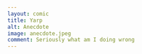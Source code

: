 ```yaml
---
layout: comic
title: Yarp
alt: Anecdote
image: anecdote.jpeg
comment: Seriously what am I doing wrong
---
```

